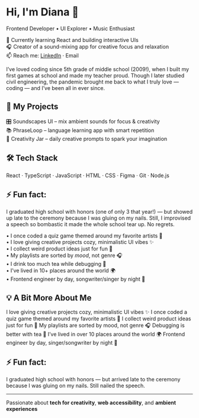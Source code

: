 # Hi, I'm Diana 👋  
Frontend Developer • UI Explorer • Music Enthusiast


🌱 Currently learning React and building interactive UIs  
🎧 Creator of a sound-mixing app for creative focus and relaxation  
📫 Reach me: [LinkedIn](https://www.linkedin.com/in/diana-shagiakhmetova/) · Email

I’ve loved coding since 5th grade of middle school (2009!), when I built my first games at school and made my teacher proud. Though I later studied civil engineering, the pandemic brought me back to what I truly love — coding — and I’ve been all in ever since.

## 🚀 My Projects
🎛️ Soundscapes UI – mix ambient sounds for focus & creativity  
📚 PhraseLoop – language learning app with smart repetition  
🎨 Creativity Jar – daily creative prompts to spark your imagination

## 🛠️ Tech Stack
React · TypeScript · JavaScript · HTML · CSS · Figma · Git · Node.js

## ⚡ Fun fact: 
I graduated high school with honors (one of only 3 that year!) — but showed up late to the ceremony because I was gluing on my nails. Still, I improvised a speech so bombastic it made the whole school tear up. No regrets.

• I once coded a quiz game themed around my favorite artists 🎵  
• I love giving creative projects cozy, minimalistic UI vibes ✨  
• I collect weird product ideas just for fun 🧠  
• My playlists are sorted by *mood*, not genre 🎧  
• I drink too much tea while debugging 🍵  
• I’ve lived in 10+ places around the world 🌍  
• Frontend engineer by day, songwriter/singer by night 🎤  

## 💡 A Bit More About Me
I love giving creative projects cozy, minimalistic UI vibes ✨
I once coded a quiz game themed around my favorite artists 🎵
I collect weird product ideas just for fun 🧠
My playlists are sorted by mood, not genre 🎧
Debugging is better with tea 🍵
I’ve lived in over 10 places around the world 🌍
Frontend engineer by day, singer/songwriter by night 🎤
## ⚡ Fun fact: 
I graduated high school with honors — but arrived late to the ceremony because I was gluing on my nails. Still nailed the speech.

---

Passionate about **tech for creativity**, **web accessibility**, and **ambient experiences**
